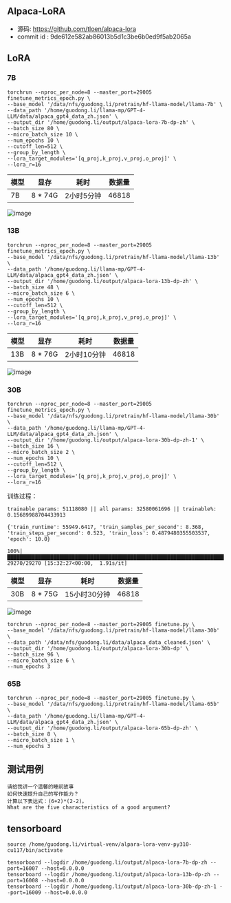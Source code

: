 
## Alpaca-LoRA

- 源码: https://github.com/tloen/alpaca-lora
- commit id : 9de612e582ab86013b5d1c3be6b0ed9f5ab2065a





## LoRA


### 7B

```
torchrun --nproc_per_node=8 --master_port=29005 finetune_metrics_epoch.py \
--base_model '/data/nfs/guodong.li/pretrain/hf-llama-model/llama-7b' \
--data_path '/home/guodong.li/llama-mp/GPT-4-LLM/data/alpaca_gpt4_data_zh.json' \
--output_dir '/home/guodong.li/output/alpaca-lora-7b-dp-zh' \
--batch_size 80 \
--micro_batch_size 10 \
--num_epochs 10 \
--cutoff_len=512 \
--group_by_length \
--lora_target_modules='[q_proj,k_proj,v_proj,o_proj]' \
--lora_r=16
```



| 模型 | 显存 | 耗时 | 数据量  |
| --- | --- | --- |  --- |
| 7B | 8 * 74G |  2小时5分钟 | 46818 |

![image](https://github.com/liguodongiot/llm-action/assets/13220186/238d86da-bbda-4944-94e4-49a87284e026)


### 13B




```
torchrun --nproc_per_node=8 --master_port=29005 finetune_metrics_epoch.py \
--base_model '/data/nfs/guodong.li/pretrain/hf-llama-model/llama-13b' \
--data_path '/home/guodong.li/llama-mp/GPT-4-LLM/data/alpaca_gpt4_data_zh.json' \
--output_dir '/home/guodong.li/output/alpaca-lora-13b-dp-zh' \
--batch_size 48 \
--micro_batch_size 6 \
--num_epochs 10 \
--cutoff_len=512 \
--group_by_length \
--lora_target_modules='[q_proj,k_proj,v_proj,o_proj]' \
--lora_r=16
```

| 模型 | 显存 | 耗时 | 数据量  |
| --- | --- | --- | --- |
| 13B | 8 * 76G |  2小时10分钟 | 46818 |

![image](https://github.com/liguodongiot/llm-action/assets/13220186/a66ea4a1-79fb-40d9-8a10-7a9132fde882)


### 30B

```
torchrun --nproc_per_node=8 --master_port=29005 finetune_metrics_epoch.py \
--base_model '/data/nfs/guodong.li/pretrain/hf-llama-model/llama-30b' \
--data_path '/home/guodong.li/llama-mp/GPT-4-LLM/data/alpaca_gpt4_data_zh.json' \
--output_dir '/home/guodong.li/output/alpaca-lora-30b-dp-zh-1' \
--batch_size 16 \
--micro_batch_size 2 \
--num_epochs 10 \
--cutoff_len=512 \
--group_by_length \
--lora_target_modules='[q_proj,k_proj,v_proj,o_proj]' \
--lora_r=16
```

训练过程：
```
trainable params: 51118080 || all params: 32580061696 || trainable%: 0.15689988704433913

{'train_runtime': 55949.6417, 'train_samples_per_second': 8.368, 'train_steps_per_second': 0.523, 'train_loss': 0.4879480355503537, 'epoch': 10.0}

100%|████████████████████████████████████████████████████████████████████████████████████████████| 29270/29270 [15:32:27<00:00,  1.91s/it]
```



| 模型 | 显存 | 耗时 | 数据量  |
| --- | --- | --- | --- |
| 30B | 8 * 75G |  15小时30分钟 | 46818 |

![image](https://github.com/liguodongiot/llm-action/assets/13220186/303b850c-3332-45aa-968d-bb0f52fa44a6)



```
torchrun --nproc_per_node=8 --master_port=29005 finetune.py \
--base_model '/data/nfs/guodong.li/pretrain/hf-llama-model/llama-30b' \
--data_path '/data/nfs/guodong.li/data/alpaca_data_cleaned.json' \
--output_dir '/home/guodong.li/output/alpaca-lora-30b-dp' \
--batch_size 96 \
--micro_batch_size 6 \
--num_epochs 3 
```



### 65B


```
torchrun --nproc_per_node=8 --master_port=29005 finetune.py \
--base_model '/data/nfs/guodong.li/pretrain/hf-llama-model/llama-65b' \
--data_path '/home/guodong.li/llama-mp/GPT-4-LLM/data/alpaca_gpt4_data_zh.json' \
--output_dir '/home/guodong.li/output/alpaca-lora-65b-dp-zh' \
--batch_size 8 \
--micro_batch_size 1 \
--num_epochs 3 
```

## 测试用例

```
请给我讲一个温馨的睡前故事
如何快速提升自己的写作能力？
计算以下表达式：(6+2)*(2-2)。
What are the five characteristics of a good argument?
```


## tensorboard

```
source /home/guodong.li/virtual-venv/alpara-lora-venv-py310-cu117/bin/activate

tensorboard --logdir /home/guodong.li/output/alpaca-lora-7b-dp-zh --port=16007 --host=0.0.0.0
tensorboard --logdir /home/guodong.li/output/alpaca-lora-13b-dp-zh --port=16008 --host=0.0.0.0
tensorboard --logdir /home/guodong.li/output/alpaca-lora-30b-dp-zh-1 --port=16009 --host=0.0.0.0
```




